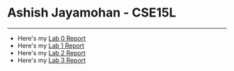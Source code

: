 # Ashish Jayamohan - CSE15L
****
- Here's my [Lab 0 Report](https://ashishjayamohan.github.io/cse15l-lab-reports/Lab1.html)
- Here's my [Lab 1 Report](https://ashishjayamohan.github.io/cse15l-lab-reports/Lab1.html)
- Here's my [Lab 2 Report](https://ashishjayamohan.github.io/cse15l-lab-reports/Lab2.html)
- Here's my [Lab 3 Report](https://ashishjayamohan.github.io/cse15l-lab-reports/Lab3.html)